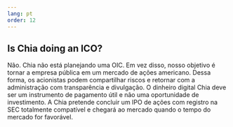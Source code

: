 ```yaml
---
lang: pt
order: 12
---
```


Is Chia doing an ICO?
-----------------------

Não. Chia não está planejando uma OIC. Em vez disso, nosso objetivo é tornar a empresa pública em um mercado de ações americano. Dessa forma, os acionistas podem compartilhar riscos e retornar com a administração com transparência e divulgação. O dinheiro digital Chia deve ser um instrumento de pagamento útil e não uma oportunidade de investimento. A Chia pretende concluir um IPO de ações com registro na SEC totalmente compatível e chegará ao mercado quando o tempo do mercado for favorável.
